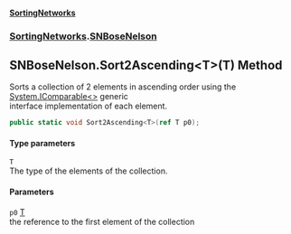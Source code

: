 #### [SortingNetworks](./index.md 'index')
### [SortingNetworks](./SortingNetworks.md 'SortingNetworks').[SNBoseNelson](./SortingNetworks-SNBoseNelson.md 'SortingNetworks.SNBoseNelson')
## SNBoseNelson.Sort2Ascending&lt;T&gt;(T) Method
Sorts a collection of 2 elements in ascending order using the [System.IComparable&lt;&gt;](https://docs.microsoft.com/en-us/dotnet/api/System.IComparable-1 'System.IComparable`1') generic  
interface implementation of each element.  
```csharp
public static void Sort2Ascending<T>(ref T p0);
```
#### Type parameters
<a name='SortingNetworks-SNBoseNelson-Sort2Ascending-T-(T)-T'></a>
`T`  
The type of the elements of the collection.  
  
#### Parameters
<a name='SortingNetworks-SNBoseNelson-Sort2Ascending-T-(T)-p0'></a>
`p0` [T](#SortingNetworks-SNBoseNelson-Sort2Ascending-T-(T)-T 'SortingNetworks.SNBoseNelson.Sort2Ascending&lt;T&gt;(T).T')  
the reference to the first element of the collection  
  
